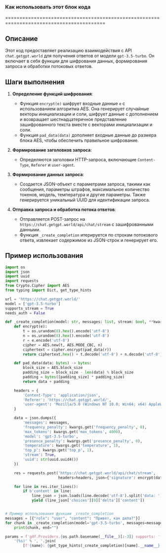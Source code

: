 ### **Как использовать этот блок кода**

=========================================================================================

Описание
-------------------------
Этот код предоставляет реализацию взаимодействия с API `chat.getgpt.world` для получения ответов от модели `gpt-3.5-turbo`. Он включает в себя функции для шифрования данных, формирования запроса и обработки потоковых ответов.

Шаги выполнения
-------------------------
1. **Определение функций шифрования**:
   - Функция `encrypt(e)` шифрует входные данные `e` с использованием алгоритма AES. Она генерирует случайные векторы инициализации и соли, шифрует данные с дополнением и возвращает шестнадцатеричное представление зашифрованного текста вместе с векторами инициализации и соли.
   - Функция `pad_data(data)` дополняет входные данные до размера блока AES, чтобы обеспечить правильное шифрование.

2. **Формирование заголовков запроса**:
   - Определяются заголовки HTTP-запроса, включающие `Content-Type`, `Referer` и `user-agent`.

3. **Формирование данных запроса**:
   - Создается JSON-объект с параметрами запроса, такими как сообщения, параметры штрафов, максимальное количество токенов, модель, температура и другие параметры. Также генерируется уникальный UUID для идентификации запроса.

4. **Отправка запроса и обработка потока ответов**:
   - Отправляется POST-запрос на `https://chat.getgpt.world/api/chat/stream` с зашифрованными данными.
   - Функция `_create_completion` итерируется по строкам потокового ответа, извлекает содержимое из JSON-строк и генерирует его.

Пример использования
-------------------------

```python
import os
import json
import uuid
import requests
from Crypto.Cipher import AES
from typing import Dict, get_type_hints

url = 'https://chat.getgpt.world/'
model = ['gpt-3.5-turbo']
supports_stream = True
needs_auth = False

def _create_completion(model: str, messages: list, stream: bool, **kwargs):
    def encrypt(e):
        t = os.urandom(8).hex().encode('utf-8')
        n = os.urandom(8).hex().encode('utf-8')
        r = e.encode('utf-8')
        cipher = AES.new(t, AES.MODE_CBC, n)
        ciphertext = cipher.encrypt(pad_data(r))
        return ciphertext.hex() + t.decode('utf-8') + n.decode('utf-8')

    def pad_data(data: bytes) -> bytes:
        block_size = AES.block_size
        padding_size = block_size - len(data) % block_size
        padding = bytes([padding_size] * padding_size)
        return data + padding

    headers = {
        'Content-Type': 'application/json',
        'Referer': 'https://chat.getgpt.world/',
        'user-agent': 'Mozilla/5.0 (Windows NT 10.0; Win64; x64) AppleWebKit/537.36 (KHTML, like Gecko) Chrome/114.0.0.0 Safari/537.36'
    }

    data = json.dumps({
        'messages': messages,
        'frequency_penalty': kwargs.get('frequency_penalty', 0),
        'max_tokens': kwargs.get('max_tokens', 4000),
        'model': 'gpt-3.5-turbo',
        'presence_penalty': kwargs.get('presence_penalty', 0),
        'temperature': kwargs.get('temperature', 1),
        'top_p': kwargs.get('top_p', 1),
        'stream': True,
        'uuid': str(uuid.uuid4())
    })

    res = requests.post('https://chat.getgpt.world/api/chat/stream', 
                        headers=headers, json={'signature': encrypt(data)}, stream=True)

    for line in res.iter_lines():
        if b'content' in line:
            line_json = json.loads(line.decode('utf-8').split('data: ')[1])
            yield (line_json['choices'][0]['delta']['content'])


# Пример использования функции _create_completion
messages = [{"role": "user", "content": "Привет, как дела?"}]
for chunk in _create_completion(model='gpt-3.5-turbo', messages=messages, stream=True):
    print(chunk, end="")

params = f'g4f.Providers.{os.path.basename(__file__)[:-3]} supports: ' + \
    '(%s)' % ', '.join(
        [f'{name}: {get_type_hints(_create_completion)[name].__name__}' for name in _create_completion.__code__.co_varnames[:_create_completion.__code__.co_argcount]])
